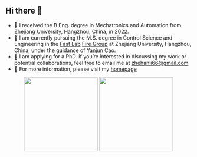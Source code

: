 ## Hi there 👋

<!--
**dukuhfgfji/dukuhfgfji** is a ✨ _special_ ✨ repository because its `README.md` (this file) appears on your GitHub profile.

Here are some ideas to get you started:
-->

- 🌱 I received the B.Eng. degree in Mechatronics and Automation from Zhejiang University, Hangzhou, China, in 2022.
- 🔭 I am currently pursuing the M.S. degree in Control Science and Engineering in the [Fast Lab](http://zju-fast.com/) [Fire Group](http://zju-fast.com/research-group/yanjun-cao/) at Zhejiang University, Hangzhou, China, under the guidance of [Yanjun Cao](http://zju-fast.com/research-group/yanjun-cao/).
- 🤔 I am applying for a PhD. If you’re interested in discussing my work or potential collaborations, feel free to email me at zhehanli66@gmail.com
- 💬 For more information, please visit my [homepage](https://dukuhfgfji.github.io/)

<div class="image-container" align="center">
  <img height=200 src="https://github-readme-stats-git-master-dukuhfgfjis-projects.vercel.app/api?username=dukuhfgfji" />
  <img height=200 src="https://github-readme-stats-git-master-dukuhfgfjis-projects.vercel.app/api/top-langs?username=dukuhfgfji&layout=compact&langs_count=8&card_width=320" />
</div>
